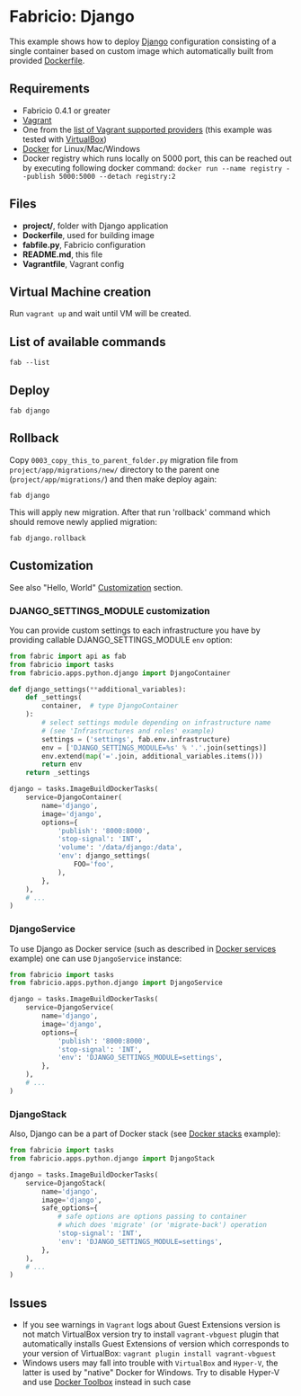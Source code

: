 # Fabricio: Django

This example shows how to deploy [Django](https://www.djangoproject.com) configuration consisting of a single container based on custom image which automatically built from provided [Dockerfile](Dockerfile).

## Requirements

* Fabricio 0.4.1 or greater
* [Vagrant](https://www.vagrantup.com)
* One from the [list of Vagrant supported providers](https://www.vagrantup.com/docs/providers/) (this example was tested with [VirtualBox](https://www.virtualbox.org/))
* [Docker](https://www.docker.com/products/overview) for Linux/Mac/Windows
* Docker registry which runs locally on 5000 port, this can be reached out by executing following docker command: `docker run --name registry --publish 5000:5000 --detach registry:2`

## Files

* __project/__, folder with Django application
* __Dockerfile__, used for building image
* __fabfile.py__, Fabricio configuration
* __README.md__, this file
* __Vagrantfile__, Vagrant config

## Virtual Machine creation

Run `vagrant up` and wait until VM will be created.

## List of available commands

    fab --list

## Deploy

    fab django
    
## Rollback

Copy `0003_copy_this_to_parent_folder.py` migration file from `project/app/migrations/new/` directory to the parent one (`project/app/migrations/`) and then make deploy again:

    fab django
    
This will apply new migration. After that run 'rollback' command which should remove newly applied migration:

    fab django.rollback
    
## Customization

See also "Hello, World" [Customization](../../hello_world/#customization) section.

### DJANGO_SETTINGS_MODULE customization

You can provide custom settings to each infrastructure you have by providing callable DJANGO_SETTINGS_MODULE `env` option:

```python
from fabric import api as fab
from fabricio import tasks
from fabricio.apps.python.django import DjangoContainer

def django_settings(**additional_variables):
    def _settings(
        container,  # type DjangoContainer
    ):
        # select settings module depending on infrastructure name
        # (see 'Infrastructures and roles' example)
        settings = ('settings', fab.env.infrastructure)
        env = ['DJANGO_SETTINGS_MODULE=%s' % '.'.join(settings)]
        env.extend(map('='.join, additional_variables.items()))
        return env
    return _settings

django = tasks.ImageBuildDockerTasks(
    service=DjangoContainer(
        name='django',
        image='django',
        options={
            'publish': '8000:8000',
            'stop-signal': 'INT',
            'volume': '/data/django:/data',
            'env': django_settings(
                FOO='foo',
            ),
        },
    ),
    # ...
)
```

### DjangoService

To use Django as Docker service (such as described in [Docker services](../../service/swarm/) example) one can use `DjangoService` instance:

```python
from fabricio import tasks
from fabricio.apps.python.django import DjangoService

django = tasks.ImageBuildDockerTasks(
    service=DjangoService(
        name='django',
        image='django',
        options={
            'publish': '8000:8000',
            'stop-signal': 'INT',
            'env': 'DJANGO_SETTINGS_MODULE=settings',
        },
    ),
    # ...
)
```

### DjangoStack

Also, Django can be a part of Docker stack (see [Docker stacks](../../service/stack/) example):

```python
from fabricio import tasks
from fabricio.apps.python.django import DjangoStack

django = tasks.ImageBuildDockerTasks(
    service=DjangoStack(
        name='django',
        image='django',
        safe_options={
            # safe options are options passing to container
            # which does 'migrate' (or 'migrate-back') operation
            'stop-signal': 'INT',
            'env': 'DJANGO_SETTINGS_MODULE=settings',
        },
    ),
    # ...
)
```

## Issues

* If you see warnings in `Vagrant` logs about Guest Extensions version is not match VirtualBox version try to install `vagrant-vbguest` plugin that automatically installs Guest Extensions of version which corresponds to your version of VirtualBox: `vagrant plugin install vagrant-vbguest`
* Windows users may fall into trouble with `VirtualBox` and `Hyper-V`, the latter is used by "native" Docker for Windows. Try to disable Hyper-V and use [Docker Toolbox](https://www.docker.com/products/docker-toolbox) instead in such case
